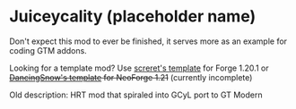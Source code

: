 # Juiceycality (placeholder name)

Don't expect this mod to ever be finished, it serves more as an example for coding GTM addons. 

Looking for a template mod? Use [screret's template](https://cdn.discordapp.com/attachments/1089296351906504835/1221403490971025409/GT-template-1.20.1.zip?ex=669103a4&is=668fb224&hm=a395c948cf95e4655a1ba541d2eac9998c228df2444ae94fb24a275d12b03d35&) for Forge 1.20.1 or ~~[DancingSnow's template](https://github.com/DancingSnow0517/NeoforgeExampleMod) for NeoForge 1.21~~ (currently incomplete)

Old description: HRT mod that spiraled into GCyL port to GT Modern
